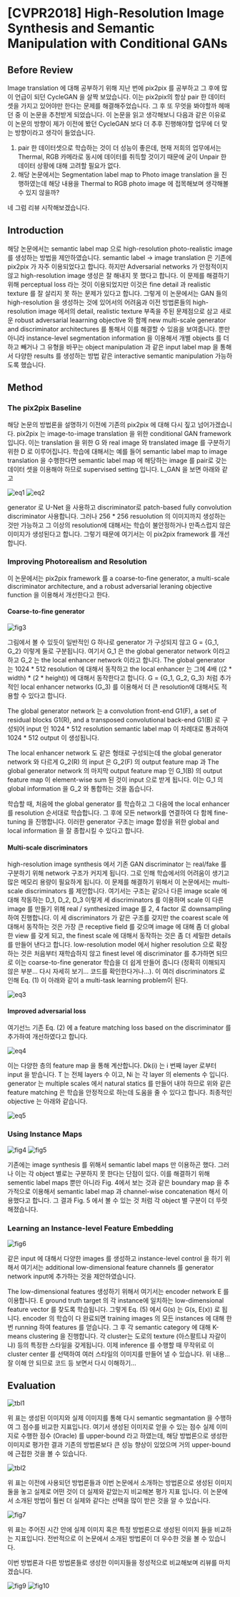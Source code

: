 # [CVPR2018] High-Resolution Image Synthesis and Semantic Manipulation with Conditional GANs

## Before Review

Image translation 에 대해 공부하기 위해 지난 번에 pix2pix 를 공부하고 그 후에 많이 언급이 되던 CycleGAN 을 살짝 보았습니다. 이는 pix2pix의 항상 pair 한 데이터 셋을 가지고 있어야만 한다는 문제를 해결해주었습니다. 그 후 또 무엇을 봐야할까 헤매던 중 이 논문을 추천받게 되었습니다. 이 논문을 읽고 생각해보니 다음과 같은 이유로 이 논문의 방향이 제가 이전에 봤던 CycleGAN 보다 더 추후 진행해야할 업무에 더 맞는 방향이라고 생각이 들었습니다.

1. pair 한 데이터셋으로 학습하는 것이 더 성능이 좋은데, 현재 저희의 업무에서는 Thermal, RGB 카메라로 동시에 데이터를 취득할 것이기 때문에 굳이 Unpair 한 데이터 상황에 대해 고려할 필요가 없다.
2. 해당 논문에서는 Segmentation label map to Photo image translation 을 진행하였는데 해당 내용을 Thermal to RGB photo image 에 접목해보며 생각해볼 수 있지 않을까?

네 그럼 리뷰 시작해보겠습니다.

## Introduction

해당 논문에서는 semantic label map 으로 high-resolution photo-realistic image 를 생성하는 방법을 제안하였습니다. semantic label -> image translation 은 기존에 pix2pix 가 자주 이용되었다고 합니다. 하지만 Adversarial networks 가 안정적이지 않고 high-resolution image 생성은 잘 해내지 못 했다고 합니다. 이 문제를 해결하기 위해 perceptual loss 라는 것이 이용되었지만 이것은 fine detail 과 realistic texture 를 잘 살리지 못 하는 문제가 있다고 합니다. 그렇게 이 논문에서는 GAN 들의 high-resolution 을 생성하는 것에 있어서의 어려움과 이전 방법론들의 high-resolution image 에서의 detail, realistic texture 부족을 주된 문제점으로 삼고 새로운 robust adversarial leaarning objective 와 함께 new multi-scale generator and discriminator architectures 를 통해서 이를 해결할 수 있음을 보여줍니다. 뿐만 아니라 instance-level segmentation information 을 이용해서 개별 objects 를 더하고 빼거나 그 유형을 바꾸는 object manipulation 과 같은 input label map 을 통해서 다양한 results 를 생성하는 방법 같은 interactive semantic manipulation 가능하도록 했습니다.

## Method

### The pix2pix Baseline

해당 논문의 방법론을 설명하기 이전에 기존의 pix2pix 에 대해 다시 짚고 넘어가겠습니다. pix2pix 는 image-to-image translation 을 위한 conditional GAN framework 입니다. 이는 translation 을 위한 G 와 real image 와 translated image 를 구분하기 위한 D 로 이루어집니다. 학습에 대해서는 예를 들어 semantic label map to image translation 을 수행한다면 semantic label map 에 해당하는 image 를 pair로 갖는 데이터 셋을 이용해야 하므로 supervised setting 입니다. L_GAN 을 보면 아래와 같고

![eq1](image/eq1.png)
![eq2](image/eq2.png)

generator 로 U-Net 을 사용하고 discriminator로 patch-based fully convolution discriminator 사용합니다. 그러나 256 * 256 resuolution 의 이미지까지 생성하는 것만 가능하고 그 이상의 resolution에 대해서는 학습이 불안정하거나 만족스럽지 않은 이미지가 생성된다고 합니다. 그렇기 때문에 여기서는 이 pix2pix framework 를 개선합니다.

### Improving Photorealism and Resolution

이 논문에서는 pix2pix framework 를 a coarse-to-fine generator, a multi-scale discriminator architecture, and a robust adversarial leraning objective function 을 이용해서 개선한다고 한다.

#### Coarse-to-fine generator

![fig3](image/fig3.png)

그림에서 볼 수 있듯이 일반적인 G 하나로 generator 가 구성되지 않고 G = {G_1, G_2} 이렇게 둘로 구분됩니다. 여기서 G_1 은 the global generator network 이라고 하고 G_2 는 the local enhancer network 이라고 합니다. The global generator 는 1024 \* 512 resolution 에 대해서 동작하고 the local enhancer 는 그에 4배 ((2 \* width) \* (2 \* height)) 에 대해서 동작한다고 합니다. G = {G_1, G_2, G_3} 처럼 추가적인 local enhancer networks (G_3) 를 이용해서 더 큰 resolution에 대해서도 적용할 수 있다고 합니다.

The global generator network 는 a convolution front-end G1(F), a set of residual blocks G1(R), and a transposed convolutional back-end G1(B) 로 구성되어 input 인 1024 \* 512 resolution semantic label map 이 차례대로 통과하여 1024 \* 512 output 이 생성됩니다.

The local enhancer network 도 같은 형태로 구성되는데 the global generator network 와 다르게 G_2(R) 의 input 은 G_2(F) 의 output feature map 과 The global generator network 의 마지막 output feature map 인 G_1(B) 의 output feature map 이 element-wise sum 된 것이 input 으로 받게 됩니다. 이는 G_1 의 global information 을 G_2 와 통합하는 것을 돕습니다.

학습할 때, 처음에 the global generator 를 학습하고 그 다음에 the local enhancer 를 resolution 순서대로 학습합니다. 그 후에 모든 network를 연결하여 다 함께 fine-tuning 을 진행합니다. 이러한 generator 구조는 image 합성을 위한 global and local information 을 잘 종합시킬 수 있다고 합니다.

#### Multi-scale discriminators

high-resolution image synthesis 에서 기존 GAN discriminator 는 real/fake 를 구분하기 위해 network 구조가 커지게 됩니다. 그로 인해 학습에서의 어려움이 생기고 많은 메모리 용량이 필요하게 됩니다. 이 문제를 해결하기 위해서 이 논문에서는 multi-scale discriminators 를 제안합니다. 여기서는 구조는 같으나 다른 image scale 에 대해 작동하는 D_1, D_2, D_3 이렇게 세 discriminators 를 이용하며 scale 이 다른 image 를 만들기 위해 real / synthesized image 를 2, 4 factor 로 downsampling 하여 진행합니다. 이 세 discriminators 가 같은 구조를 갖지만 the coarest scale 에 대해서 동작하는 것은 가장 큰 receptive field 를 갖으며 image 에 대해 좀 더 global 한 view 를 갖게 되고, the finest scale 에 대해서 동작하는 것은 좀 더 세밀한 details 를 만들어 낸다고 합니다. low-resolution model 에서 higher resolution 으로 확장하는 것은 처음부터 재학습하지 않고 finest level 에 discriminator 를 추가하면 되므로 이는 coarse-to-fine generator 학습을 더 쉽게 만들어 줍니다 (정확히 이해되지 않은 부분… 다시 자세히 보기… 코드를 확인한다거나…). 이 여러 discriminators 로 인해 Eq. (1) 이 아래와 같이 a multi-task learning problem이 된다.

![eq3](image/eq3.png)

#### Improved adversarial loss

여기선느 기존 Eq. (2) 에 a feature matching loss based on the discriminator 를 추가하여 개선하였다고 합니다.

![eq4](image/eq4.png)

이는 다양한 층의 feature map 을 통해 계산합니다. Dk(i) 는 i 번째 layer 로부터 input 을 받습니다. T 는 전체 layers 수 이고, Ni 는 각 layer 의 elements 수 입니다. generator 는 multiple scales 에서 natural statics 를 만들어 내야 하므로 위와 같은 feature matching 은 학습을 안정적으로 하는데 도움을 줄 수 있다고 합니다. 최종적인 objective 는 아래와 같습니다.

![eq5](image/eq5.png)

### Using Instance Maps

![fig4](image/fig4.png)
![fig5](image/fig5.png)

기존에는 image synthesis 를 위해서 semantic label maps 만 이용하곤 했다. 그러나 이는 각 object 별로는 구분하지 못 한다는 단점이 있다. 이를 해결하기 위해 sementic label maps 뿐만 아니라 Fig. 4에서 보는 것과 같은 boundary map 을 추가적으로 이용해서 semantic label map 과 channel-wise concatenation 해서 이용했다고 합니다. 그 결과 Fig. 5 에서 볼 수 있는 것 처럼 각 object 별 구분이 더 뚜렷해졌습니다.

### Learning an Instance-level Feature Embedding

![fig6](image/fig6.png)

같은 input 에 대해서 다양한 images 를 생성하고 instance-level control 을 하기 위해서 여기서는 additional low-dimensional feature channels 를 generator network input에 추가하는 것을 제안하였습니다.

The low-dimensional features 생성하기 위해서 여기서는 encoder network E 를 이용합니다. E ground truth target 의 각 instance에 일치하는 low-dimensional feature vector 를 찾도록 학습됩니다. 그렇게 Eq. (5) 에서 G(s) 는 G(s, E(x)) 로 됩니다. encoder 의 학습이 다 완료되면 training images 의 모든 instances 에 대해 한번 running 하여 features 를 얻습니다. 그 후 각 semantic category 에 대해 K-means clustering 을 진행합니다. 각 cluster는 도로의 texture (아스팔트냐 자갈이냐) 등의 특정한 스타일을 갖게됩니다. 이제 inference 를 수행할 때 무작위로 이 cluster center 를 선택하여 여러 스타일의 이미지를 만들어 낼 수 있습니다. 위 내용… 잘 이해 안 되므로 코드 등 보면서 다시 이해하기…

## Evaluation

![tbl1](image/tbl1.png)

위 표는 생성된 이미지와 실제 이미지를 통해 다시 semantic segmantation 을 수행하여 그 점수를 비교한 지표입니다. 여기서 생성된 이미지로 얻을 수 있는 점수 실제 이미지로 수행한 점수 (Oracle) 를 upper-bound 라고 하였는데, 해당 방법론으로 생성한 이미지로 평가한 결과 기존의 방법론보다 큰 성능 향상이 있었으며 거의 upper-bound에 근접한 것을 볼 수 있습니다.

![tbl2](image/tbl2.png)

위 표는 이전에 사용되던 방법론들과 이번 논문에서 소개하는 방법론으로 생성된 이미지 둘을 놓고 실제로 어떤 것이 더 실제와 같았는지 비교해본 평가 지표 입니다. 이 논문에서 소개된 방법이 훨씬 더 실제와 같다는 선택을 많이 받은 것을 알 수 있습니다.

![fig7](image/fig7.png)

위 표는 주어진 시간 안에 실제 이미지 혹은 특정 방법론으로 생성된 이미지 들을 비교하는 지표입니다. 전반적으로 이 논문에서 소개된 방법론이 더 우수한 것을 볼 수 있습니다.

이번 방법론과 다른 방법론들로 생성한 이미지들을 정성적으로 비교해보며 리뷰를 마치겠습니다.

![fig9](image/fig9.png)
![fig10](image/fig10.png)
